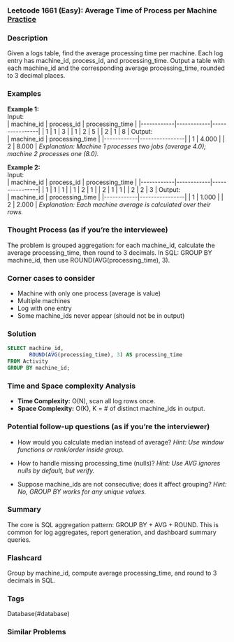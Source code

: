 ### Leetcode 1661 (Easy): Average Time of Process per Machine [Practice](https://leetcode.com/problems/average-time-of-process-per-machine)

### Description  
Given a logs table, find the average processing time per machine. Each log entry has machine_id, process_id, and processing_time. Output a table with each machine_id and the corresponding average processing_time, rounded to 3 decimal places.

### Examples  

**Example 1:**  
Input:  
| machine_id | process_id | processing_time |
|------------|------------|----------------|
|     1      |     1      |      3         |
|     1      |     2      |      5         |
|     2      |     1      |      8         |
Output:  
| machine_id | processing_time |
|------------|----------------|
|     1      |     4.000      |
|     2      |     8.000      |
*Explanation: Machine 1 processes two jobs (average 4.0); machine 2 processes one (8.0).*

**Example 2:**  
Input:  
| machine_id | process_id | processing_time |
|------------|------------|----------------|
|     1      |     1      |      1         |
|     1      |     2      |      1         |
|     2      |     1      |      1         |
|     2      |     2      |      3         |
Output:  
| machine_id | processing_time |
|------------|----------------|
|     1      |     1.000      |
|     2      |     2.000      |
*Explanation: Each machine average is calculated over their rows.*

### Thought Process (as if you’re the interviewee)  
The problem is grouped aggregation: for each machine_id, calculate the average processing_time, then round to 3 decimals. In SQL: GROUP BY machine_id, then use ROUND(AVG(processing_time), 3).

### Corner cases to consider  
- Machine with only one process (average is value)
- Multiple machines
- Log with one entry
- Some machine_ids never appear (should not be in output)

### Solution

```sql
SELECT machine_id,
       ROUND(AVG(processing_time), 3) AS processing_time
FROM Activity
GROUP BY machine_id;
```

### Time and Space complexity Analysis  
- **Time Complexity:** O(N), scan all log rows once.
- **Space Complexity:** O(K), K = # of distinct machine_ids in output.


### Potential follow-up questions (as if you’re the interviewer)  

- How would you calculate median instead of average?
  *Hint: Use window functions or rank/order inside group.*

- How to handle missing processing_time (nulls)?
  *Hint: Use AVG ignores nulls by default, but verify.*

- Suppose machine_ids are not consecutive; does it affect grouping?
  *Hint: No, GROUP BY works for any unique values.*

### Summary
The core is SQL aggregation pattern: GROUP BY + AVG + ROUND. This is common for log aggregates, report generation, and dashboard summary queries.


### Flashcard
Group by machine_id, compute average processing_time, and round to 3 decimals in SQL.

### Tags
Database(#database)

### Similar Problems
